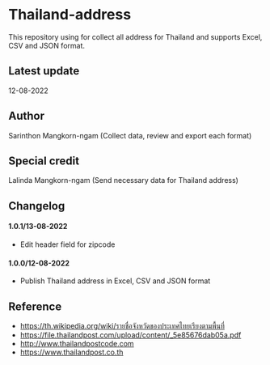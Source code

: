 <br/>

# Thailand-address

This repository using for collect all address for Thailand and supports Excel, CSV and JSON format.

## Latest update
12-08-2022

## Author
Sarinthon Mangkorn-ngam (Collect data, review and export each format)

## Special credit
Lalinda Mangkorn-ngam (Send necessary data for Thailand address)

## Changelog
#### 1.0.1/13-08-2022
- Edit header field for zipcode

#### 1.0.0/12-08-2022

- Publish Thailand address in Excel, CSV and  JSON format

## Reference
- https://th.wikipedia.org/wiki/รายชื่อจังหวัดของประเทศไทยเรียงตามพื้นที่
- https://file.thailandpost.com/upload/content/_5e85676dab05a.pdf
- http://www.thailandpostcode.com
- https://www.thailandpost.co.th
